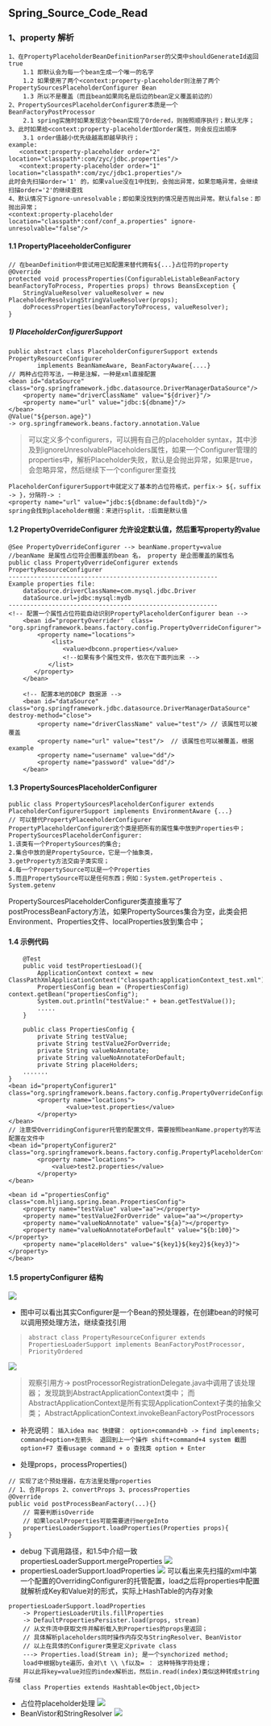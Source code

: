 ## Spring_Source_Code_Read
### 1、property 解析

```
1、在PropertyPlaceholderBeanDefinitionParser的父类中shouldGenerateId返回true
    1.1 即默认会为每一个bean生成一个唯一的名字
    1.2 如果使用了两个<context:property-placeholder则注册了两个PropertySourcesPlaceholderConfigurer Bean
    1.3 所以不是覆盖（而且bean如果同名是后边的bean定义覆盖前边的）
2、PropertySourcesPlaceholderConfigurer本质是一个BeanFactoryPostProcessor
    2.1 spring实施时如果发现这个bean实现了Ordered，则按照顺序执行；默认无序；
3、此时如果给<context:property-placeholder加order属性，则会反应出顺序
    3.1 order值越小优先级越高即越早执行；
example:
   <context:property-placeholder order="2" location="classpath*:com/zyc/jdbc.properties"/> 
   <context:property-placeholder order="1" location="classpath*:com/zyc/jdbc1.properties"/>
此时会先扫描order='1' 的，如果value没在1中找到，会抛出异常，如果忽略异常，会继续扫描order='2'的继续查找
4、默认情况下ignore-unresolvable；即如果没找到的情况是否抛出异常。默认false：即抛出异常；
<context:property-placeholder location="classpath*:conf/conf_a.properties" ignore-unresolvable="false"/> 
```

#### 1.1 PropertyPlaceeholderConfigurer

```
// 在beanDefinition中尝试用已知配置来替代拥有${...}占位符的property
@Override
protected void processProperties(ConfigurableListableBeanFactory beanFactoryToProcess, Properties props) throws BeansException {
	StringValueResolver valueResolver = new PlaceholderResolvingStringValueResolver(props);
	doProcessProperties(beanFactoryToProcess, valueResolver);
}
```

##### 1) PlaceholderConfigurerSupport
 
```
public abstract class PlaceholderConfigurerSupport extends PropertyResourceConfigurer
		implements BeanNameAware, BeanFactoryAware{....}
// 两种占位符写法，一种是注解，一种是xml直接配置
<bean id="dataSource" 
class="org.springframework.jdbc.datasource.DriverManagerDataSource"/>
    <property name="driverClassName" value="${driver}"/>
    <property name="url" value="jdbc:${dbname}"/>
</bean>
@Value("${person.age}")
-> org.springframework.beans.factory.annotation.Value
```
> 可以定义多个configurers，可以拥有自己的placeholder syntax，其中涉及到ignoreUnresolvablePlaceholders属性，如果一个Configurer管理的properties中，解析Placeholder失败，默认是会抛出异常，如果是true，会忽略异常，然后继续下一个configurer里查找

```
PlaceholderConfigurerSupport中就定义了基本的占位符格式，perfix-> ${，suffix -> }，分隔符-> :
<property name="url" value="jdbc:${dbname:defaultdb}"/>
spring会找到placeholder根据：来进行split，:后面是默认值
```
 
#### 1.2 PropertyOverrideConfigurer 允许设定默认值，然后重写property的value

```
@See PropertyOverrideConfigurer --> beanName.property=value 
//beanName 是属性占位符企图覆盖的bean 名， property 是企图覆盖的属性名
public class PropertyOverrideConfigurer extends PropertyResourceConfigurer
----------------------------------------------------------
Example properties file:
    dataSource.driverClassName=com.mysql.jdbc.Driver
    dataSource.url=jdbc:mysql:mydb
----------------------------------------------------------
<!-- 配置一个属性占位符能自动识别PropertyPlaceholderConfigurer bean --> 
	<bean id="propertyOverrider"  class= "org.springframework.beans.factory.config.PropertyOverrideConfigurer"> 
	    <property name="locations"> 
	        <list> 
	           <value>dbconn.properties</value> 
	           <!--如果有多个属性文件，依次在下面列出来 -->
	       </list> 
	   </property> 
	</bean> 
	
	<!-- 配置本地的DBCP 数据源 -->
	<bean id="dataSource" class="org.springframework.jdbc.datasource.DriverManagerDataSource" destroy-method="close">
	    <property name="driverClassName" value="test"/> // 该属性可以被覆盖
	    <property name="url" value="test"/>  // 该属性也可以被覆盖，根据example
	    <property name="username" value="dd"/> 
	    <property name="password" value="dd"/> 
	</bean>
```

#### 1.3 PropertySourcesPlaceholderConfigurer
 
```
public class PropertySourcesPlaceholderConfigurer extends PlaceholderConfigurerSupport implements EnvironmentAware {...}
// 可以替代PropertyPlaceeholderConfigurer
PropertyPlaceholderConfigurer这个类是把所有的属性集中放到Properties中；
PropertySourcesPlaceholderConfigurer:
1.该类有一个PropertySources的集合;
2.集合中放的是PropertySource，它是一个抽象类，
3.getProperty方法交由子类实现；
4.每一个PropertySource可以是一个Properties
5.而且PropertySource可以是任何东西；例如：System.getProperteis 、System.getenv
```

PropertySourcesPlaceholderConfigurer类直接重写了postProcessBeanFactory方法，如果PropertySources集合为空，此类会把Environment、Properties文件、localProperties放到集合中；


#### 1.4 示例代码

```
    @Test
    public void testPropertiesLoad(){
        ApplicationContext context = new ClassPathXmlApplicationContext("classpath:applicationContext_test.xml");
        PropertiesConfig bean = (PropertiesConfig) context.getBean("propertiesConfig");
        System.out.println("testValue:" + bean.getTestValue());
        .....
    }
    
    public class PropertiesConfig {
        private String testValue;
        private String testValue2ForOverride;
        private String valueNoAnnotate;
        private String valueNoAnnotateForDefault;
        private String placeHolders;
    .......
}
<bean id="propertyConfigurer1"  class="org.springframework.beans.factory.config.PropertyOverrideConfigurer">
        <property name="locations">
                <value>test.properties</value>
        </property>
</bean>
// 注意受OverridingConfigurer托管的配置文件，需要按照beanName.property的写法配置在文件中
<bean id="propertyConfigurer2"   class="org.springframework.beans.factory.config.PropertyPlaceholderConfigurer">
        <property name="locations">
            <value>test2.properties</value>
        </property>
</bean>

<bean id ="propertiesConfig" class="com.hljiang.spring.bean.PropertiesConfig">
    <property name="testValue" value="aa"></property>
    <property name="testValue2ForOverride" value="aa"></property>
    <property name="valueNoAnnotate" value="${a}"></property>
    <property name="valueNoAnnotateForDefault" value="${b:100}"></property>
    <property name="placeHolders" value="${key1}${key2}${key3}"></property>
</bean> 

```
#### 1.5 propertyConfigurer 结构
![](media/spring/propertyConfigurer.png)

- 图中可以看出其实Configurer是一个Bean的预处理器，在创建bean的时候可以调用预处理方法，继续查找引用

> `abstract class PropertyResourceConfigurer extends PropertiesLoaderSupport
		implements BeanFactoryPostProcessor, PriorityOrdered `
		
![](media/spring/postRetrieve1.png)
> 观察引用方-> postProcessorRegistrationDelegate.java中调用了该处理器；
> 发现跳到AbstractApplicationContext类中；
> 而AbstractApplicationContext是所有实现ApplicationContext子类的抽象父类；
> AbstractApplicationContext.invokeBeanFactoryPostProcessors

- 补充说明：
`插入idea mac 快捷键： option+command+b -> find implements;
command+option+左箭头  退回到上一个操作
shift+command+4 system 截图
option+F7 查看usage
command + o 查找类
option + Enter`
		
- 处理props，processProperties()
	
```	
// 实现了这个预处理器，在方法里处理properties
// 1、合并props 2、convertProps 3、processProperties
@Override
public void postProcessBeanFactory(...){}
    // 需要判断isOverride
    // 如果localProperties可能需要进行mergeInto
    propertiesLoaderSupport.loadProperties(Properties props){
}
```
- debug 下调用路径，和1.5中介绍一致propertiesLoaderSupport.mergeProperties
![](media/spring/debug.png)
- propertiesLoaderSupport.loadProperties
![](media/spring/debug1.png)
可以看出来先扫描的xml中第一个配置的OverridingConfigurer的托管配置，load之后将properties中配置就解析成Key和Value对的形式，实际上HashTable的内存对象

```
propertiesLoaderSupport.loadProperties
    -> PropertiesLoaderUtils.fillProperties
    -> DefaultPropertiesPersister.load(props, stream)
    // 从文件流中获取文件并解析载入到Properties的props里返回；
    // 具体解析placeholders同时操作内存交与StringResolver、BeanVistor
    // 以上在具体的Configurer类里定义private class
    ---> Properties.load(Stream in); 是一个synchorized method;
    load中根据byte遍历，会对\t \\ \f以及= ： 这种特殊字符处理；
    并以此将key=value对应的index解析出，然后in.read(index)类似这种转成string存储
    class Properties extends Hashtable<Object,Object>
```
- 占位符placeholder处理
![](media/spring/debug2.png)
- BeanVistor和StringResolver
![](media/spring/debug3.png)
